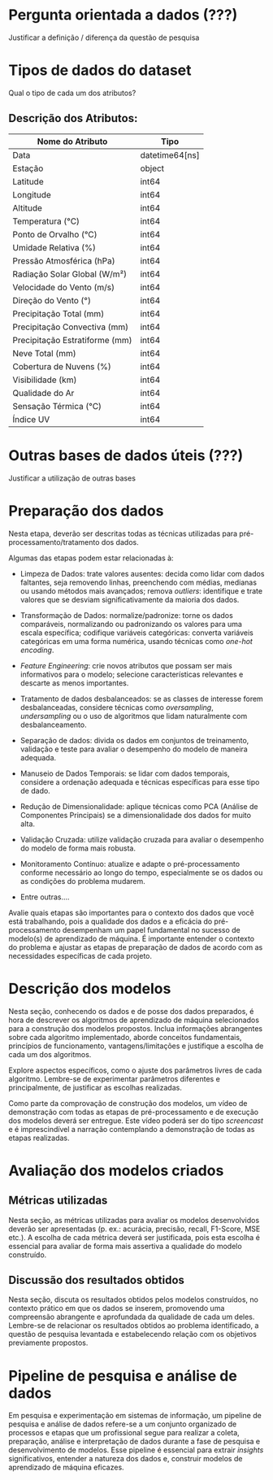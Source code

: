 # Pergunta orientada a dados (???)
Justificar a definição / diferença da questão de pesquisa

# Tipos de dados do dataset
Qual o tipo de cada um dos atributos?

## Descrição dos Atributos:

| Nome do Atributo             | Tipo             |
|------------------------------|------------------|
| Data                         | datetime64[ns]   | 
| Estação                      | object           |
| Latitude                     | int64            |
| Longitude                    | int64            | 
| Altitude                     | int64            | 
| Temperatura (°C)             | int64            |
| Ponto de Orvalho (°C)        | int64            | 
| Umidade Relativa (%)         | int64            | 
| Pressão Atmosférica (hPa)    | int64            |
| Radiação Solar Global (W/m²) | int64            | 
| Velocidade do Vento (m/s)    | int64            | 
| Direção do Vento (°)         | int64            | 
| Precipitação Total (mm)      | int64            | 
| Precipitação Convectiva (mm) | int64            | 
| Precipitação Estratiforme (mm)| int64           | 
| Neve Total (mm)              | int64            | 
| Cobertura de Nuvens (%)      | int64            | 
| Visibilidade (km)            | int64            | 
| Qualidade do Ar              | int64            | 
| Sensação Térmica (°C)        | int64            | 
| Índice UV                    | int64            |

# Outras bases de dados úteis (???)
Justificar a utilização de outras bases 

# Preparação dos dados

Nesta etapa, deverão ser descritas todas as técnicas utilizadas para pré-processamento/tratamento dos dados.

Algumas das etapas podem estar relacionadas à:

* Limpeza de Dados: trate valores ausentes: decida como lidar com dados faltantes, seja removendo linhas, preenchendo com médias, medianas ou usando métodos mais avançados; remova _outliers_: identifique e trate valores que se desviam significativamente da maioria dos dados.

* Transformação de Dados: normalize/padronize: torne os dados comparáveis, normalizando ou padronizando os valores para uma escala específica; codifique variáveis categóricas: converta variáveis categóricas em uma forma numérica, usando técnicas como _one-hot encoding_.

* _Feature Engineering_: crie novos atributos que possam ser mais informativos para o modelo; selecione características relevantes e descarte as menos importantes.

* Tratamento de dados desbalanceados: se as classes de interesse forem desbalanceadas, considere técnicas como _oversampling_, _undersampling_ ou o uso de algoritmos que lidam naturalmente com desbalanceamento.

* Separação de dados: divida os dados em conjuntos de treinamento, validação e teste para avaliar o desempenho do modelo de maneira adequada.
  
* Manuseio de Dados Temporais: se lidar com dados temporais, considere a ordenação adequada e técnicas específicas para esse tipo de dado.
  
* Redução de Dimensionalidade: aplique técnicas como PCA (Análise de Componentes Principais) se a dimensionalidade dos dados for muito alta.

* Validação Cruzada: utilize validação cruzada para avaliar o desempenho do modelo de forma mais robusta.

* Monitoramento Contínuo: atualize e adapte o pré-processamento conforme necessário ao longo do tempo, especialmente se os dados ou as condições do problema mudarem.

* Entre outras....

Avalie quais etapas são importantes para o contexto dos dados que você está trabalhando, pois a qualidade dos dados e a eficácia do pré-processamento desempenham um papel fundamental no sucesso de modelo(s) de aprendizado de máquina. É importante entender o contexto do problema e ajustar as etapas de preparação de dados de acordo com as necessidades específicas de cada projeto.

# Descrição dos modelos

Nesta seção, conhecendo os dados e de posse dos dados preparados, é hora de descrever os algoritmos de aprendizado de máquina selecionados para a construção dos modelos propostos. Inclua informações abrangentes sobre cada algoritmo implementado, aborde conceitos fundamentais, princípios de funcionamento, vantagens/limitações e justifique a escolha de cada um dos algoritmos. 

Explore aspectos específicos, como o ajuste dos parâmetros livres de cada algoritmo. Lembre-se de experimentar parâmetros diferentes e principalmente, de justificar as escolhas realizadas.

Como parte da comprovação de construção dos modelos, um vídeo de demonstração com todas as etapas de pré-processamento e de execução dos modelos deverá ser entregue. Este vídeo poderá ser do tipo _screencast_ e é imprescindível a narração contemplando a demonstração de todas as etapas realizadas.

# Avaliação dos modelos criados

## Métricas utilizadas

Nesta seção, as métricas utilizadas para avaliar os modelos desenvolvidos deverão ser apresentadas (p. ex.: acurácia, precisão, recall, F1-Score, MSE etc.). A escolha de cada métrica deverá ser justificada, pois esta escolha é essencial para avaliar de forma mais assertiva a qualidade do modelo construído. 

## Discussão dos resultados obtidos

Nesta seção, discuta os resultados obtidos pelos modelos construídos, no contexto prático em que os dados se inserem, promovendo uma compreensão abrangente e aprofundada da qualidade de cada um deles. Lembre-se de relacionar os resultados obtidos ao problema identificado, a questão de pesquisa levantada e estabelecendo relação com os objetivos previamente propostos. 

# Pipeline de pesquisa e análise de dados

Em pesquisa e experimentação em sistemas de informação, um pipeline de pesquisa e análise de dados refere-se a um conjunto organizado de processos e etapas que um profissional segue para realizar a coleta, preparação, análise e interpretação de dados durante a fase de pesquisa e desenvolvimento de modelos. Esse pipeline é essencial para extrair _insights_ significativos, entender a natureza dos dados e, construir modelos de aprendizado de máquina eficazes. 
